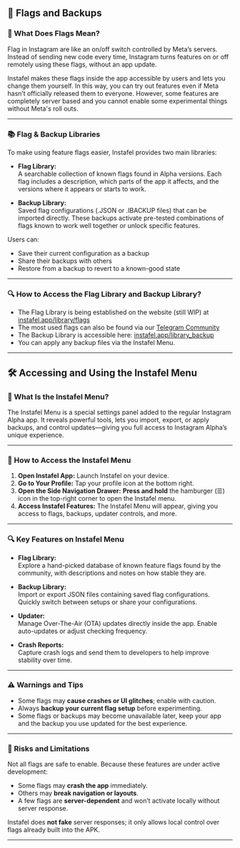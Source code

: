## 🚩 Flags and Backups

### 🔧 What Does Flags Mean?

Flag in Instagram are like an on/off switch controlled by Meta’s servers. Instead of sending new code every time, Instagram turns features on or off remotely using these flags, without an app update.

Instafel makes these flags inside the app accessible by users and lets you change them yourself. In this way, you can try out features even if Meta hasn’t officially released them to everyone. However, some features are completely server based and you cannot enable some experimental things without Meta's roll outs.

---

### 📚 Flag & Backup Libraries

To make using feature flags easier, Instafel provides two main libraries:

- **Flag Library:**  
  A searchable collection of known flags found in Alpha versions. Each flag includes a description, which parts of the app it affects, and the versions where it appears or starts to work.

- **Backup Library:**  
  Saved flag configurations (.JSON or .IBACKUP files) that can be imported directly. These backups activate pre-tested combinations of flags known to work well together or unlock specific features.

Users can:  
- Save their current configuration as a backup  
- Share their backups with others  
- Restore from a backup to revert to a known-good state

---

### 🔍 How to Access the Flag Library and Backup Library?

- The Flag Library is being established on the website (still WIP) at [instafel.app/library/flags](https://instafel.app/library/flags)  
- The most used flags can also be found via our [Telegram Community](https://t.me/instafel/34335)  
- The Backup Library is accessible here: [instafel.app/library_backup](https://instafel.app/library_backup)  
- You can apply any backup files via the Instafel Menu.

---

## 🛠️ Accessing and Using the Instafel Menu

### 🔑 What Is the Instafel Menu?

The Instafel Menu is a special settings panel added to the regular Instagram Alpha app. It reveals powerful tools, lets you import, export, or apply backups, and control updates—giving you full access to Instagram Alpha’s unique experience.

---

### 🚪 How to Access the Instafel Menu

1. **Open Instafel App:** Launch Instafel on your device.  
2. **Go to Your Profile:** Tap your profile icon at the bottom right.  
3. **Open the Side Navigation Drawer:** **Press and hold** the hamburger (☰) icon in the top-right corner to open the Instafel menu.  
4. **Access Instafel Features:** The Instafel Menu will appear, giving you access to flags, backups, updater controls, and more.

--- 

### 🔍 Key Features on Instafel Menu

- **Flag Library:**  
  Explore a hand-picked database of known feature flags found by the community, with descriptions and notes on how stable they are.

- **Backup Library:**  
  Import or export JSON files containing saved flag configurations. Quickly switch between setups or share your configurations.

- **Updater:**  
  Manage Over-The-Air (OTA) updates directly inside the app. Enable auto-updates or adjust checking frequency.

- **Crash Reports:**  
  Capture crash logs and send them to developers to help improve stability over time.

---

### ⚠️ Warnings and Tips

- Some flags may **cause crashes or UI glitches**; enable with caution.  
- Always **backup your current flag setup** before experimenting.  
- Some flags or backups may become unavailable later, keep your app and the backup you use updated for the best experience.

---

### 🚨 Risks and Limitations

Not all flags are safe to enable. Because these features are under active development:

- Some flags may **crash the app** immediately.  
- Others may **break navigation or layouts**.  
- A few flags are **server-dependent** and won’t activate locally without server response.

Instafel does **not fake** server responses; it only allows local control over flags already built into the APK.

---
